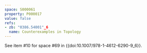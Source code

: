 ```yaml
---
space: S000061
property: P000017
value: false
refs:
- zb: "0386.54001"_6
  name: Counterexamples in Topology
---
```


See item #10 for space #69 in {{doi:10.1007/978-1-4612-6290-9_6}}.
